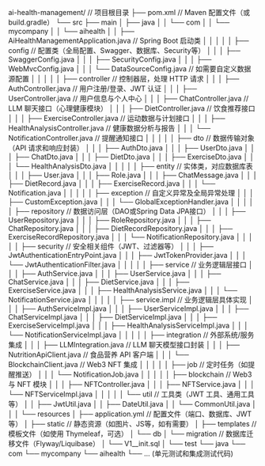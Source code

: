 ai-health-management/                     // 项目根目录
├── pom.xml                              // Maven 配置文件（或 build.gradle）
└── src
├── main
│   ├── java
│   │   └── com
│   │       └── mycompany
│   │           └── aihealth
│   │               ├── AiHealthManagementApplication.java    // Spring Boot 启动类
│   │               │
│   │               ├── config                          // 配置类（全局配置、Swagger、数据库、Security等）
│   │               │   ├── SwaggerConfig.java
│   │               │   ├── SecurityConfig.java
│   │               │   ├── WebMvcConfig.java
│   │               │   └── DataSourceConfig.java       // 如需要自定义数据源配置
│   │               │
│   │               ├── controller                      // 控制器层，处理 HTTP 请求
│   │               │   ├── AuthController.java         // 用户注册/登录、JWT 认证
│   │               │   ├── UserController.java         // 用户信息与个人中心
│   │               │   ├── ChatController.java         // LLM 聊天接口（心理健康模块）
│   │               │   ├── DietController.java         // 饮食推荐接口
│   │               │   ├── ExerciseController.java     // 运动数据与计划接口
│   │               │   ├── HealthAnalysisController.java // 健康数据分析与报告
│   │               │   └── NotificationController.java  // 提醒通知接口
│   │               │
│   │               ├── dto                             // 数据传输对象（API 请求和响应封装）
│   │               │   ├── AuthDto.java
│   │               │   ├── UserDto.java
│   │               │   ├── ChatDto.java
│   │               │   ├── DietDto.java
│   │               │   ├── ExerciseDto.java
│   │               │   └── HealthAnalysisDto.java
│   │               │
│   │               ├── entity                          // 实体类，对应数据库表
│   │               │   ├── User.java
│   │               │   ├── Role.java
│   │               │   ├── ChatMessage.java
│   │               │   ├── DietRecord.java
│   │               │   ├── ExerciseRecord.java
│   │               │   └── Notification.java
│   │               │
│   │               ├── exception                       // 自定义异常及全局异常处理
│   │               │   ├── CustomException.java
│   │               │   └── GlobalExceptionHandler.java
│   │               │
│   │               ├── repository                      // 数据访问层（DAO或Spring Data JPA接口）
│   │               │   ├── UserRepository.java
│   │               │   ├── RoleRepository.java
│   │               │   ├── ChatRepository.java
│   │               │   ├── DietRecordRepository.java
│   │               │   ├── ExerciseRecordRepository.java
│   │               │   └── NotificationRepository.java
│   │               │
│   │               ├── security                        // 安全相关组件（JWT、过滤器等）
│   │               │   ├── JwtAuthenticationEntryPoint.java
│   │               │   ├── JwtTokenProvider.java
│   │               │   └── JwtAuthenticationFilter.java
│   │               │
│   │               ├── service                         // 业务逻辑层接口
│   │               │   ├── AuthService.java
│   │               │   ├── UserService.java
│   │               │   ├── ChatService.java
│   │               │   ├── DietService.java
│   │               │   ├── ExerciseService.java
│   │               │   ├── HealthAnalysisService.java
│   │               │   └── NotificationService.java
│   │               │
│   │               ├── service.impl                    // 业务逻辑层具体实现
│   │               │   ├── AuthServiceImpl.java
│   │               │   ├── UserServiceImpl.java
│   │               │   ├── ChatServiceImpl.java
│   │               │   ├── DietServiceImpl.java
│   │               │   ├── ExerciseServiceImpl.java
│   │               │   ├── HealthAnalysisServiceImpl.java
│   │               │   └── NotificationServiceImpl.java
│   │               │
│   │               ├── integration                    // 外部系统/服务集成
│   │               │   ├── LLMIntegration.java         // LLM 聊天模型接口封装
│   │               │   ├── NutritionApiClient.java     // 食品营养 API 客户端
│   │               │   └── BlockchainClient.java       // Web3 NFT 集成
│   │               │
│   │               ├── job                            // 定时任务（如提醒推送）
│   │               │   └── NotificationJob.java
│   │               │
│   │               ├── blockchain                     // Web3 与 NFT 模块
│   │               │   ├── NFTController.java
│   │               │   ├── NFTService.java
│   │               │   └── NFTServiceImpl.java
│   │               │
│   │               └── util                           // 工具类（JWT 工具、通用工具等）
│   │                   ├── JwtUtil.java
│   │                   ├── DateUtil.java
│   │                   └── CommonUtil.java
│   │
│   └── resources
│       ├── application.yml                // 配置文件（端口、数据库、JWT 等）
│       ├── static                       // 静态资源（如图片、JS等，如有需要）
│       ├── templates                    // 模板文件（如使用 Thymeleaf，可选）
│       └── db
│           └── migration                // 数据库迁移文件（Flyway/Liquibase）
│               └── V1__init.sql
│
└── test
└── java
└── com
└── mycompany
└── aihealth
└── ... (单元测试和集成测试代码)
